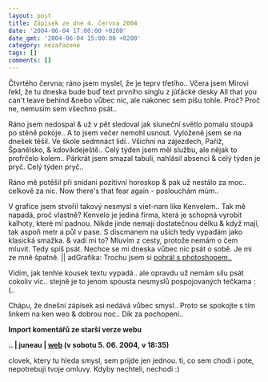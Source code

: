 ```yaml
---
layout: post
title: Zápisek ze dne 4. června 2004
date: '2004-06-04 17:00:00 +0200'
date_gmt: '2004-06-04 15:00:00 +0200'
category: nezařazené
tags: []
comments: []
---
```

<p>Čtvrtého června; ráno jsem myslel, že je teprv třetího.. Včera jsem Mirovi řekl, že tu dneska bude buď  text prvního singlu z júťácké desky All that you can't leave behind &amp;nebo vůbec nic, ale nakonec sem  píšu tohle. Proč? Proč ne, nemusím sem všechno psát..</p>
<p>Ráno jsem nedospal &amp; už v pět sledoval jak sluneční světlo pomalu stoupá po stěně pokoje.. A to jsem  večer nemohl usnout. Vyloženě jsem se na dnešek těšil. Ve škole  sedmnáct lidí.. Všichni na zájezdech, Paříž, Španělsko, &amp; kdovíkdeještě.. Celý týden jsem měl službu, ale  nějak to profrčelo kolem.. Párkrát jsem smazal tabuli, nahlásil absenci &amp; celý týden je pryč.  Celý týden pryč..</p>
<p>Ráno mě potěšil při snídani pozitivní horoskop &amp; pak už nestálo za moc.. celkově za nic. Now there's that  fear again - poslouchám múm..</p>
<p>V grafice jsem stvořil takový nesmysl s viet-nam like Kenvelem.. Tak mě napadá, proč vlastně? Kenvelo je jediná  firma, která je schopná vyrobit kalhoty, které mi padnou. Nikde jinde nemají dostatečnou délku &amp; když mají,  tak aspoň metr a půl v pase. S discmanem na uších tedy vypadám jako klasická smažka. &amp; vadí mi to?  Mluvím z cesty, protože nemám o čem mluvit. Tedy spíš psát. Nechce se mi dneska vůbec nic psát o sobě. Je mi ze mně  špatně. || <span class="small">adGrafika:</span> Trochu jsem si <a href="%base_url%/assets/old-images/kenweo.jpg">pohrál s photoshopem..</a></p>
<p>Vidím, jak tenhle kousek textu vypadá.. ale opravdu už nemám sílu psát cokoliv víc.. stejně je to jenom  spousta nesmyslů pospojovaných tečkama :(..</p>
<p>Chápu, že dnešní zápisek asi nedává vůbec smysl.. Proto se spokojte s tím linkem na ken weo &amp; dobrou noc..  Dík za pochopení..</p>
<div class="import-komentaru">
<p><strong>Import komentářů ze starší verze webu</strong></p>
<div class="comment">
<p style="font-weight:bold"><span class="compredmet">..</span> | <span class="comname">juneau</span> |  <a href="http://juneau.wz.cz">web</a> (v&nbsp;sobotu&nbsp;5.&nbsp;06.&nbsp;2004,&nbsp;v&nbsp;18:35)</p>
<p>clovek, ktery tu hleda smysl, sem prijde jen jednou. ti, co sem chodi i pote, nepotrebuji tvoje omluvy. Kdyby nechteli, nechodi :) </p>
</div>
</div>
